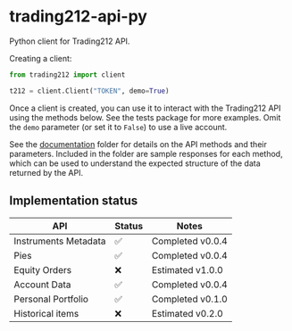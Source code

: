 # trading212-api-py

Python client for Trading212 API.

Creating a client:

```python
from trading212 import client

t212 = client.Client("TOKEN", demo=True)
```

Once a client is created, you can use it to interact with the Trading212 API using the methods below. See the tests package for more examples. Omit the
`demo` parameter (or set it to `False`) to use a live account.

See the [documentation](https://github.com/clincha/trading212-api-py/tree/main/documentation) folder for details on the API methods and their parameters. Included in the folder are sample responses for each method, which can be used to understand the expected structure of the data returned by the API.

## Implementation status

| API                  | Status | Notes            |
|----------------------|--------|------------------|
| Instruments Metadata | ✅      | Completed v0.0.4 |
| Pies                 | ✅      | Completed v0.0.4 |
| Equity Orders        | ❌      | Estimated v1.0.0 |
| Account Data         | ✅      | Completed v0.0.4 |
| Personal Portfolio   | ✅      | Completed v0.1.0 |
| Historical items     | ❌      | Estimated v0.2.0 |
